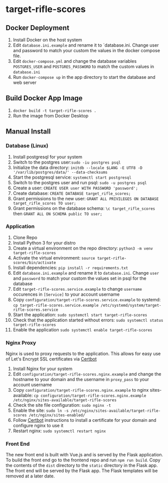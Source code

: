 # target-rifle-scores
## Docker Deployment
1. Install Docker on the host system
2. Edit `database.ini.example` and rename it to `database.ini. Change user and password to match your custom the values in the docker compose file.
3. Edit `docker-compose.yml` and change the database variables `POSTGRES_USER` and `POSTGRES_PASSWORD` to match the custom values in `database.ini`
4. Run `docker-compose up` in the app directory to start the database and web server

## Build Docker App Image
1. `docker build -t target-rifle-scores .`
2. Run the image from Docker Desktop

## Manual Install

### Database (Linux)
1. Install postgresql for your system
2. Switch to the postgres user:`sudo -iu postgres psql`
3. Initialize the data directory: `initdb --locale $LANG -E UTF8 -D '/var/lib/postgres/data/' --data-checksums`
4. Start the postgresql service: `systemctl start postgresql`
5. Switch to the postgres user and run psql: `sudo -u postgres psql`
6. Create a user: `CREATE USER user WITH PASSWORD 'password';`
7. Create database: `CREATE DATABASE target_rifle_scores;`
8. Grant permissions to the new user: `GRANT ALL PRIVILEGES ON DATABASE target_rifle_scores TO user;`
9. Grant permissions on the database schema: `\c target_rifle_scores` then `GRANT ALL ON SCHEMA public TO user;`

### Application
1. Clone Repo
2. Install Python 3 for your distro
3. Create a virtual environment on the repo directory: `python3 -m venv target-rifle-scores`
4. Activate the virtual environment: `source target-rifle-scores/bin/activate`
5. Install dependencies: `pip install -r requirements.txt`
5. Edit `database.ini.example` and rename it to `database.ini`. Change `user` and `password` to match your custom the values set in psql for the database
6. Edit `target-rifle-scores.service.example` to change `username` occurences in `[Service]` to your account username
7. Copy `configuration/target-rifle-scores.service.example` to systemd: `cp target-rifle-scores.service.example /etc/systemd/system/target-rifle-scores.service`
8. Start the application: `sudo systemctl start target-rifle-scores`
9. Check that the application started without errors: `sudo systemctl status target-rifle-scores`
10. Enable the application `sudo systemctl enable target-rifle-scores`

### Nginx Proxy
Nginx is used to proxy requests to the application. This allows for easy use of Let's Encrypt SSL certificates via [Certbot](https://certbot.eff.org/instructions?ws=nginx&os=debianbuster)
1. Install Nginx for your system
2. Edit `configuration/target-rifle-scores.nginx.example` and change the hostname to your domain and the username in `proxy_pass` to your account username
3. Copy `configuration/target-rifle-scores.nginx.example` to nginx sites-available: `cp configuration/target-rifle-scores.nginx.example /etc/nginx/sites-available/target-rifle-scores`
4. Check the site file configuration: `sudo nginx -t`
5. Enable the site: `sudo ln -s /etc/nginx/sites-available/target-rifle-scores /etc/nginx/sites-enabled/`
6. Follow [Certbot](https://certbot.eff.org/instructions?ws=nginx&os=debianbuster) instructions to install a certificate for your domain and configure nginx to use it
7. Restart nginx: `sudo systemctl restart nginx` 

### Front End
The new front end is built with Vue.js and is served by the Flask application. To build the front end go to the frontend repo and run `npm run build`. Copy the contents of the `dist` directory to the `static` directory in the Flask app. The front end will be served by the Flask app.
The Flask templates will be removed at a later date.